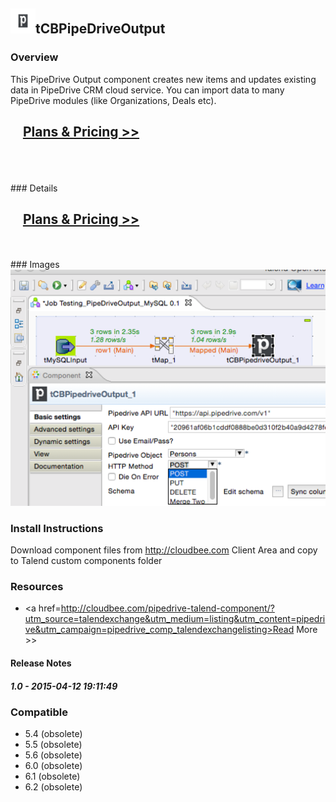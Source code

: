 ## <img src='./logo.jpg' width='40' height='40'>tCBPipeDriveOutput

### Overview
This PipeDrive Output component creates new items and updates existing data in PipeDrive CRM cloud service.
You can import data to many PipeDrive modules (like Organizations, Deals etc).
</br>
<h2>&nbsp;&nbsp;&nbsp;&nbsp;<a href="http://cloudbee.com/pipedrive-talend-component/?utm_source=talendexchange&utm_medium=listing&utm_content=pipedrive&utm_campaign=pipedrive_comp_talendexchangelisting"><strong>Plans & Pricing >></strong></a></h2>
</br>
</br>
</br>
### Details
</br>
<h2>&nbsp;&nbsp;&nbsp;&nbsp;<a href="http://cloudbee.com/pipedrive-talend-component/?utm_source=talendexchange&utm_medium=listing&utm_content=pipedrive&utm_campaign=pipedrive_comp_talendexchangelisting"><strong>Plans & Pricing >></strong></a></h2>
</br>
</br>
### Images
<a href='./screenshots/v_1.0__1.jpg'><img src='./screenshots/v_1.0__1.jpg' ></a>


### Install Instructions
Download component files from http://cloudbee.com Client Area and copy to Talend custom components folder
### Resources
 * <a href=http://cloudbee.com/pipedrive-talend-component/?utm_source=talendexchange&utm_medium=listing&utm_content=pipedrive&utm_campaign=pipedrive_comp_talendexchangelisting>Read More >></a>

#### Release Notes

##### 1.0 - 2015-04-12 19:11:49

### Compatible
 -  5.4 (obsolete)
 -   5.5 (obsolete)
 -   5.6 (obsolete)
 -   6.0 (obsolete)
 -   6.1 (obsolete)
 -   6.2 (obsolete)